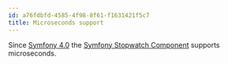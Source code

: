 ```yaml
---
id: a76fdbfd-4585-4f98-8f61-f1631421f5c7
title: Microseconds support
---
```


Since [Symfony 4.0](20201109140137-symfony_4_0) the [Symfony Stopwatch
Component](20201109140848-symfony_stopwatch_component) supports
microseconds.
